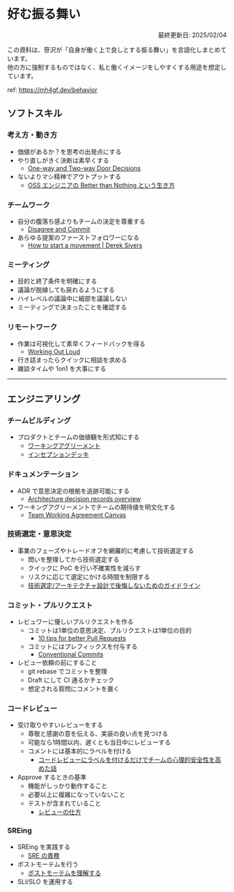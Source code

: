 # 好む振る舞い

<div style="text-align: right;">
最終更新日: 2025/02/04
</div>

この資料は、笹沢が「自身が働く上で良しとする振る舞い」を言語化しまとめています。<br>他の方に強制するものではなく、私と働くイメージをしやすくする用途を想定しています。

ref: https://mh4gf.dev/behavior

## ソフトスキル

### 考え方・動き方

* 価値があるか？を思考の出発点にする
* やり直しがきく決断は素早くする
  * [One-way and Two-way Door Decisions](https://www.inc.com/jeff-haden/amazon-founder-jeff-bezos-this-is-how-successful-people-make-such-smart-decisions.html)
* ないよりマシ精神でアウトプットする
  * [OSS エンジニアの Better than Nothing という生き方](https://youtu.be/bnfPUrJQh1I?si=Xj5Mj1_BV-RqDLCA)

### チームワーク

* 自分の腹落ち感よりもチームの決定を尊重する
  * [Disagree and Commit](https://yasuhisa.com/could/article/disagree-and-commit/)
* あらゆる提案のファーストフォロワーになる
  * [How to start a movement | Derek Sivers](https://youtu.be/V74AxCqOTvg?si=yvlbw5vHNauQ-Law)

### ミーティング

* 目的と終了条件を明確にする
* 議論が脱線しても戻れるようにする
* ハイレベルの議論中に細部を議論しない
* ミーティングで決まったことを確認する

### リモートワーク

* 作業は可視化して素早くフィードバックを得る
  * [Working Out Loud](https://blog.studysapuri.jp/entry/2018/11/14/working-out-loud)
* 行き詰まったらクイックに相談を求める
* 雑談タイムや 1on1 を大事にする

---

## エンジニアリング

### チームビルディング

* プロダクトとチームの価値観を形式知にする
  * [ワーキングアグリーメント](https://www.agile-studio.jp/post/apm-working-agreement)
  * [インセプションデッキ](https://www.agile-studio.jp/post/apm-inception-deck)

### ドキュメンテーション

* ADR で意思決定の根拠を追跡可能にする
  * [Architecture decision records overview](https://cloud.google.com/architecture/architecture-decision-records)
* ワーキングアグリーメントでチームの期待値を明文化する
  * [Team Working Agreement Canvas](https://www.scruminc.com/team-working-agreement-canvas/)

### 技術選定・意思決定

* 事業のフェーズやトレードオフを網羅的に考慮して技術選定する
  * 問いを整理してから技術選定する
  * クイックに PoC を行い不確実性を減らす
  * リスクに応じて選定にかける時間を制限する
  * [技術選定/アーキテクチャ設計で後悔しないためのガイドライン](https://qiita.com/hirokidaichi/items/a746062917595619720b)

### コミット・プルリクエスト

* レビュワーに優しいプルリクエストを作る
  * コミットは1単位の意思決定、プルリクエストは1単位の目的
    * [10 tips for better Pull Requests](https://blog.ploeh.dk/2015/01/15/10-tips-for-better-pull-requests/)
  * コミットにはプレフィックスを付与する
    * [Conventional Commits](https://www.conventionalcommits.org/ja/v1.0.0)
* レビュー依頼の前にすること
  * git rebase でコミットを整理
  * Draft にして CI 通るかチェック
  * 想定される質問にコメントを置く

### コードレビュー

* 受け取りやすいレビューをする
  * 尊敬と感謝の意を伝える、実装の良い点を見つける
  * 可能なら1時間以内、遅くとも当日中にレビューする
  * コメントには基本的にラベルを付ける
    * [コードレビューにラベルを付けるだけでチームの心理的安全性を高めた話](https://zenn.dev/hacobell_dev/articles/code-review-comment-prefix)
* Approve するときの基準
  * 機能がしっかり動作すること
  * 必要以上に複雑になっていないこと
  * テストが含まれていること
    * [レビューの仕方](https://speakerdeck.com/yosuke_furukawa/rebiyufalseshi-fang)

### SREing

* SREing を実践する
  * [SRE の責務](https://scrapbox.io/sasamuku/SRE_%E3%81%AE%E8%B2%AC%E5%8B%99)
* ポストモーテムを行う
  * [ポストモーテムを理解する](https://qiita.com/an_sony/items/0565ad980f9097c76d11)
* SLI/SLO を運用する
